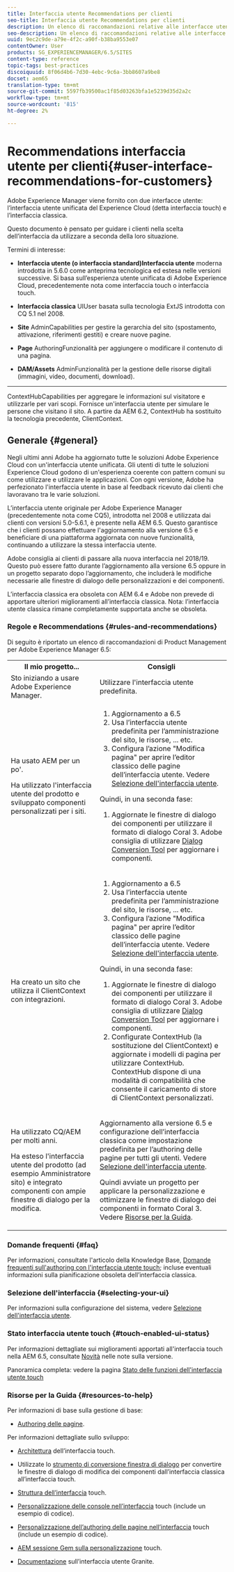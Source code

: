 ```yaml
---
title: Interfaccia utente Recommendations per clienti
seo-title: Interfaccia utente Recommendations per clienti
description: Un elenco di raccomandazioni relative alle interfacce utente classiche e ottimizzate per il tocco.
seo-description: Un elenco di raccomandazioni relative alle interfacce utente classiche e ottimizzate per il tocco.
uuid: 9ec2c9de-a79e-4f2c-a90f-b38ba9553e07
contentOwner: User
products: SG_EXPERIENCEMANAGER/6.5/SITES
content-type: reference
topic-tags: best-practices
discoiquuid: 8f06d4b6-7d30-4ebc-9c6a-3bb8607a9be8
docset: aem65
translation-type: tm+mt
source-git-commit: 5597fb39500ac1f85d03263bfa1e5239d35d2a2c
workflow-type: tm+mt
source-wordcount: '815'
ht-degree: 2%

---
```



# Recommendations interfaccia utente per clienti{#user-interface-recommendations-for-customers}

Adobe Experience Manager viene fornito con due interfacce utente: l’interfaccia utente unificata del Experience Cloud  (detta interfaccia touch) e l’interfaccia classica.

Questo documento è pensato per guidare i clienti nella scelta dell’interfaccia da utilizzare a seconda della loro situazione.

Termini di interesse:

* **Interfaccia utente (o interfaccia standard)Interfaccia utente**
moderna introdotta in 5.6.0 come anteprima tecnologica ed estesa nelle versioni successive. Si basa sull’esperienza utente unificata di Adobe Experience Cloud, precedentemente nota come interfaccia touch o interfaccia touch.

* **Interfaccia classica**
UIUser basata sulla tecnologia ExtJS introdotta con CQ 5.1 nel 2008.

* **Site**
AdminCapabilities per gestire la gerarchia del sito (spostamento, attivazione, riferimenti gestiti) e creare nuove pagine.

* **Page**
AuthoringFunzionalità per aggiungere o modificare il contenuto di una pagina.

* **DAM/Assets**
AdminFunzionalità per la gestione delle risorse digitali (immagini, video, documenti, download).

* ****
ContextHubCapabilities per aggregare le informazioni sul visitatore e utilizzarle per vari scopi. Fornisce un&#39;interfaccia utente per simulare le persone che visitano il sito. A partire da AEM 6.2, ContextHub ha sostituito la tecnologia precedente, ClientContext.

## Generale {#general}

Negli ultimi anni  Adobe ha aggiornato tutte le soluzioni Adobe Experience Cloud con un&#39;interfaccia utente unificata. Gli utenti di tutte le soluzioni  Experience Cloud godono di un&#39;esperienza coerente con pattern comuni su come utilizzare e utilizzare le applicazioni. Con ogni versione,  Adobe ha perfezionato l&#39;interfaccia utente in base al feedback ricevuto dai clienti che lavoravano tra le varie soluzioni.

L’interfaccia utente originale per Adobe Experience Manager (precedentemente nota come CQ5), introdotta nel 2008 e utilizzata dai clienti con versioni 5.0-5.6.1, è presente nella AEM 6.5. Questo garantisce che i clienti possano effettuare l&#39;aggiornamento alla versione 6.5 e beneficiare di una piattaforma aggiornata con nuove funzionalità, continuando a utilizzare la stessa interfaccia utente.

 Adobe consiglia ai clienti di passare alla nuova interfaccia nel 2018/19. Questo può essere fatto durante l’aggiornamento alla versione 6.5 oppure in un progetto separato dopo l’aggiornamento, che includerà le modifiche necessarie alle finestre di dialogo delle personalizzazioni e dei componenti.

L’interfaccia classica era obsoleta con AEM 6.4 e  Adobe non prevede di apportare ulteriori miglioramenti all’interfaccia classica. Nota: l’interfaccia utente classica rimane completamente supportata anche se obsoleta.

### Regole e Recommendations {#rules-and-recommendations}

Di seguito è riportato un elenco di raccomandazioni di Product Management per Adobe Experience Manager 6.5:

<table>
 <tbody>
  <tr>
   <th>Il mio progetto...</th>
   <th>Consigli</th>
  </tr>
  <tr>
   <td>Sto iniziando a usare Adobe Experience Manager.</td>
   <td>Utilizzare l'interfaccia utente predefinita.</td>
  </tr>
  <tr>
   <td><p>Ha usato AEM per un po'.</p> <p>Ha utilizzato l'interfaccia utente del prodotto e sviluppato componenti personalizzati per i siti.<br /> </p> </td>
   <td>
    <ol>
     <li>Aggiornamento a 6.5</li>
     <li>Usa l’interfaccia utente predefinita per l’amministrazione del sito, le risorse, ... etc.<br /> </li>
     <li>Configura l’azione "Modifica pagina" per aprire l’editor classico delle pagine dell’interfaccia utente. Vedere <a href="#selecting-your-ui">Selezione dell'interfaccia utente</a>.</li>
    </ol> <p>Quindi, in una seconda fase:</p>
    <ol>
     <li>Aggiornate le finestre di dialogo dei componenti per utilizzare il formato di dialogo Coral 3.  Adobe consiglia di utilizzare <a href="/help/sites-developing/dialog-conversion.md">Dialog Conversion Tool</a> per aggiornare i componenti.</li>
    </ol> </td>
  </tr>
  <tr>
   <td>Ha creato un sito che utilizza il ClientContext con integrazioni.<br /> </td>
   <td>
    <ol>
     <li>Aggiornamento a 6.5</li>
     <li>Usa l’interfaccia utente predefinita per l’amministrazione del sito, le risorse, ... etc.</li>
     <li>Configura l’azione "Modifica pagina" per aprire l’editor classico delle pagine dell’interfaccia utente. Vedere <a href="#selecting-your-ui">Selezione dell'interfaccia utente</a>.</li>
    </ol> <p>Quindi, in una seconda fase:</p>
    <ol>
     <li>Aggiornate le finestre di dialogo dei componenti per utilizzare il formato di dialogo Coral 3.  Adobe consiglia di utilizzare <a href="/help/sites-developing/dialog-conversion.md">Dialog Conversion Tool</a> per aggiornare i componenti.</li>
     <li>Configurate ContextHub (la sostituzione del ClientContext) e aggiornate i modelli di pagina per utilizzare ContextHub. ContextHub dispone di una modalità di compatibilità che consente il caricamento di store di ClientContext personalizzati.</li>
    </ol> </td>
  </tr>
  <tr>
   <td><p>Ha utilizzato CQ/AEM per molti anni.</p> <p>Ha esteso l'interfaccia utente del prodotto (ad esempio Amministratore sito) e integrato componenti con ampie finestre di dialogo per la modifica.</p> </td>
   <td><p>Aggiornamento alla versione 6.5 e configurazione dell’interfaccia classica come impostazione predefinita per l’authoring delle pagine per tutti gli utenti. Vedere <a href="#selecting-your-ui">Selezione dell'interfaccia utente</a>.</p> <p>Quindi avviate un progetto per applicare la personalizzazione e ottimizzare le finestre di dialogo dei componenti in formato Coral 3. Vedere <a href="#resources-to-help">Risorse per la Guida</a>.<br /> </p> </td>
  </tr>
 </tbody>
</table>

### Domande frequenti {#faq}

Per informazioni, consultate l&#39;articolo della Knowledge Base, [Domande frequenti sull&#39;authoring con l&#39;interfaccia utente touch](https://helpx.adobe.com/experience-manager/kb/index/touchui_faq.html); incluse eventuali informazioni sulla pianificazione obsoleta dell’interfaccia classica.

### Selezione dell&#39;interfaccia {#selecting-your-ui}

Per informazioni sulla configurazione del sistema, vedere [Selezione dell&#39;interfaccia utente](/help/sites-authoring/select-ui.md).

### Stato interfaccia utente touch {#touch-enabled-ui-status}

Per informazioni dettagliate sui miglioramenti apportati all&#39;interfaccia touch nella AEM 6.5, consultate [Novità](/help/release-notes/release-notes.md#what-s-new) nelle note sulla versione.

Panoramica completa: vedere la pagina [Stato delle funzioni dell&#39;interfaccia utente touch](/help/release-notes/touch-ui-features-status.md)

### Risorse per la Guida {#resources-to-help}

Per informazioni di base sulla gestione di base:

* [Authoring delle pagine](/help/sites-authoring/page-authoring.md).

Per informazioni dettagliate sullo sviluppo:

* [Architettura](/help/sites-developing/touch-ui-concepts.md) dell’interfaccia touch.
* Utilizzate lo [strumento di conversione finestra di dialogo](/help/sites-developing/dialog-conversion.md) per convertire le finestre di dialogo di modifica dei componenti dall’interfaccia classica all’interfaccia touch.

* [Struttura dell’interfaccia](/help/sites-developing/touch-ui-structure.md) touch.

* [Personalizzazione delle console nell’interfaccia](/help/sites-developing/customizing-consoles-touch.md)  touch (include un esempio di codice).

* [Personalizzazione dell’authoring delle pagine nell’interfaccia](/help/sites-developing/customizing-page-authoring-touch.md)  touch (include un esempio di codice).

* [AEM sessione Gem sulla personalizzazione](https://docs.adobe.com/content/ddc/en/gems/user-interface-customization-for-aem-6.html) touch.
* [Documentazione](https://helpx.adobe.com/experience-manager/6-5/sites/developing/using/reference-materials/granite-ui/api/index.html) sull’interfaccia utente Granite.

